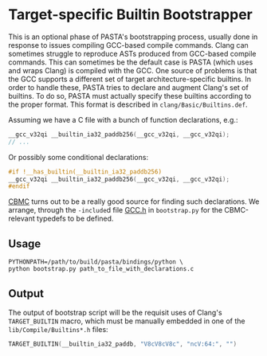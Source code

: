 # Target-specific Builtin Bootstrapper

This is an optional phase of PASTA's bootstrapping process, usually done in
response to issues compiling GCC-based compile commands. Clang can sometimes
struggle to reproduce ASTs produced from GCC-based compile commands. This can
sometimes be the default case is PASTA (which uses and wraps Clang) is compiled
with the GCC. One source of problems is that the GCC supports a different set
of target architecture-specific builtins. In order to handle these, PASTA tries
to declare and augment Clang's set of builtins. To do so, PASTA must actually
specify these builtins according to the proper format. This format is described
in `clang/Basic/Builtins.def`.

Assuming we have a C file with a bunch of function declarations, e.g.:

```c
__gcc_v32qi __builtin_ia32_paddb256(__gcc_v32qi, __gcc_v32qi);
// ...
```

Or possibly some conditional declarations:

```c
#if !__has_builtin(__builtin_ia32_paddb256)
__gcc_v32qi __builtin_ia32_paddb256(__gcc_v32qi, __gcc_v32qi);
#endif
```

[CBMC](https://github.com/diepbp/SlicingCBMC/tree/master/ansi-c) turns out to be
a really good source for finding such declarations. We arrange, through the
`-include`d file [GCC.h](GCC.h) in `bootstrap.py` for the CBMC-relevant typedefs
to be defined.

## Usage

```shell
PYTHONPATH=/path/to/build/pasta/bindings/python \
python bootstrap.py path_to_file_with_declarations.c
```

## Output

The output of bootstrap script will be the requisit uses of Clang's
`TARGET_BUILTIN` macro, which must be manually embedded in one of the
`lib/Compile/Builtins*.h` files:

```c
TARGET_BUILTIN(__builtin_ia32_paddb, "V8cV8cV8c", "ncV:64:", "")
```